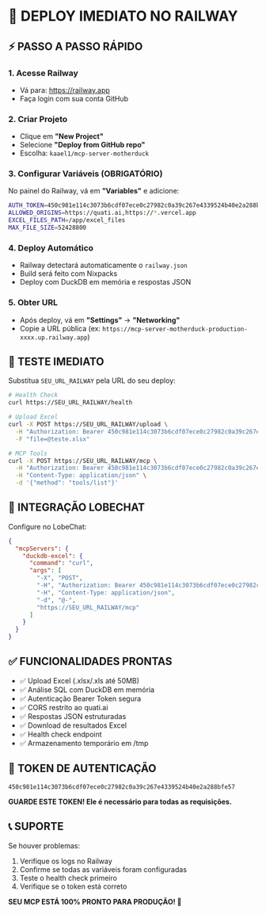 # 🚀 DEPLOY IMEDIATO NO RAILWAY

## ⚡ PASSO A PASSO RÁPIDO

### 1. Acesse Railway
- Vá para: https://railway.app
- Faça login com sua conta GitHub

### 2. Criar Projeto
- Clique em **"New Project"**
- Selecione **"Deploy from GitHub repo"**
- Escolha: `kaael1/mcp-server-motherduck`

### 3. Configurar Variáveis (OBRIGATÓRIO)
No painel do Railway, vá em **"Variables"** e adicione:

```bash
AUTH_TOKEN=450c981e114c3073b6cdf07ece0c27982c0a39c267e4339524b40e2a288bfe57
ALLOWED_ORIGINS=https://quati.ai,https://*.vercel.app
EXCEL_FILES_PATH=/app/excel_files
MAX_FILE_SIZE=52428800
```

### 4. Deploy Automático
- Railway detectará automaticamente o `railway.json`
- Build será feito com Nixpacks
- Deploy com DuckDB em memória e respostas JSON

### 5. Obter URL
- Após deploy, vá em **"Settings"** → **"Networking"**
- Copie a URL pública (ex: `https://mcp-server-motherduck-production-xxxx.up.railway.app`)

## 🧪 TESTE IMEDIATO

Substitua `SEU_URL_RAILWAY` pela URL do seu deploy:

```bash
# Health Check
curl https://SEU_URL_RAILWAY/health

# Upload Excel
curl -X POST https://SEU_URL_RAILWAY/upload \
  -H "Authorization: Bearer 450c981e114c3073b6cdf07ece0c27982c0a39c267e4339524b40e2a288bfe57" \
  -F "file=@teste.xlsx"

# MCP Tools
curl -X POST https://SEU_URL_RAILWAY/mcp \
  -H "Authorization: Bearer 450c981e114c3073b6cdf07ece0c27982c0a39c267e4339524b40e2a288bfe57" \
  -H "Content-Type: application/json" \
  -d '{"method": "tools/list"}'
```

## 🔗 INTEGRAÇÃO LOBECHAT

Configure no LobeChat:

```json
{
  "mcpServers": {
    "duckdb-excel": {
      "command": "curl",
      "args": [
        "-X", "POST",
        "-H", "Authorization: Bearer 450c981e114c3073b6cdf07ece0c27982c0a39c267e4339524b40e2a288bfe57",
        "-H", "Content-Type: application/json",
        "-d", "@-",
        "https://SEU_URL_RAILWAY/mcp"
      ]
    }
  }
}
```

## ✅ FUNCIONALIDADES PRONTAS

- ✅ Upload Excel (.xlsx/.xls até 50MB)
- ✅ Análise SQL com DuckDB em memória
- ✅ Autenticação Bearer Token segura
- ✅ CORS restrito ao quati.ai
- ✅ Respostas JSON estruturadas
- ✅ Download de resultados Excel
- ✅ Health check endpoint
- ✅ Armazenamento temporário em /tmp

## 🎯 TOKEN DE AUTENTICAÇÃO

```
450c981e114c3073b6cdf07ece0c27982c0a39c267e4339524b40e2a288bfe57
```

**GUARDE ESTE TOKEN! Ele é necessário para todas as requisições.**

## 📞 SUPORTE

Se houver problemas:
1. Verifique os logs no Railway
2. Confirme se todas as variáveis foram configuradas
3. Teste o health check primeiro
4. Verifique se o token está correto

**SEU MCP ESTÁ 100% PRONTO PARA PRODUÇÃO! 🎉**
